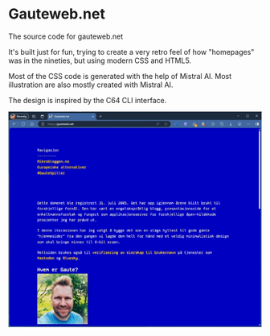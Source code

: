 # Gauteweb.net
The source code for gauteweb.net

It's built just for fun, trying to create a very retro feel of how "homepages" was in the nineties, but using modern CSS and HTML5. 

Most of the CSS code is generated with the help of Mistral AI. Most illustration are also mostly created with Mistral AI.

The design is inspired by the C64 CLI interface.

![Example of a page:](gauteweb_index.jpg)

